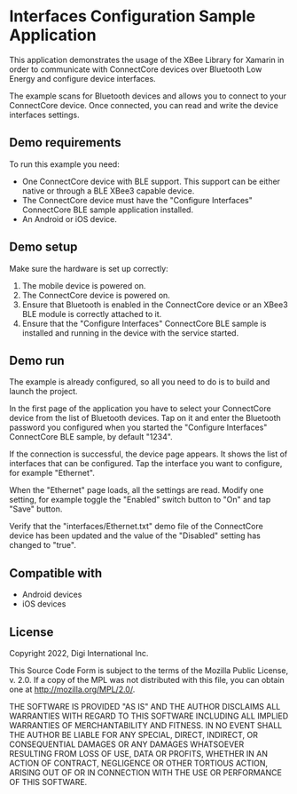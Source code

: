 Interfaces Configuration Sample Application
===========================================

This application demonstrates the usage of the XBee Library for Xamarin in order
to communicate with ConnectCore devices over Bluetooth Low Energy and configure
device interfaces.

The example scans for Bluetooth devices and allows you to connect to your
ConnectCore device. Once connected, you can read and write the device interfaces
settings.

Demo requirements
-----------------

To run this example you need:

* One ConnectCore device with BLE support. This support can be either native or
  through a BLE XBee3 capable device.
* The ConnectCore device must have the "Configure Interfaces" ConnectCore BLE
  sample application installed.
* An Android or iOS device.

Demo setup
----------

Make sure the hardware is set up correctly:

1. The mobile device is powered on.
2. The ConnectCore device is powered on.
3. Ensure that Bluetooth is enabled in the ConnectCore device or an XBee3 BLE
   module is correctly attached to it.
4. Ensure that the "Configure Interfaces" ConnectCore BLE sample is installed
   and running in the device with the service started.

Demo run
--------

The example is already configured, so all you need to do is to build and launch
the project.

In the first page of the application you have to select your ConnectCore device
from the list of Bluetooth devices. Tap on it and enter the Bluetooth password
you configured when you started the "Configure Interfaces" ConnectCore BLE
sample, by default "1234".

If the connection is successful, the device page appears. It shows the list of
interfaces that can be configured. Tap the interface you want to configure, for
example "Ethernet".

When the "Ethernet" page loads, all the settings are read. Modify one setting,
for example toggle the "Enabled" switch button to "On" and tap "Save" button.

Verify that the "interfaces/Ethernet.txt" demo file of the ConnectCore device has
been updated and the value of the "Disabled" setting has changed to "true".

Compatible with
---------------

* Android devices
* iOS devices

License
-------

Copyright 2022, Digi International Inc.

This Source Code Form is subject to the terms of the Mozilla Public
License, v. 2.0. If a copy of the MPL was not distributed with this
file, you can obtain one at http://mozilla.org/MPL/2.0/.

THE SOFTWARE IS PROVIDED "AS IS" AND THE AUTHOR DISCLAIMS ALL WARRANTIES
WITH REGARD TO THIS SOFTWARE INCLUDING ALL IMPLIED WARRANTIES OF
MERCHANTABILITY AND FITNESS. IN NO EVENT SHALL THE AUTHOR BE LIABLE FOR
ANY SPECIAL, DIRECT, INDIRECT, OR CONSEQUENTIAL DAMAGES OR ANY DAMAGES
WHATSOEVER RESULTING FROM LOSS OF USE, DATA OR PROFITS, WHETHER IN AN
ACTION OF CONTRACT, NEGLIGENCE OR OTHER TORTIOUS ACTION, ARISING OUT OF
OR IN CONNECTION WITH THE USE OR PERFORMANCE OF THIS SOFTWARE.
